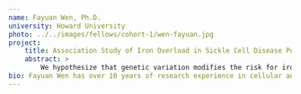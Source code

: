 ```yaml
---
name: Fayuan Wen, Ph.D.
university: Howard University
photo: ../../images/fellows/cohort-1/wen-fayuan.jpg
project:
    title: Association Study of Iron Overload in Sickle Cell Disease Population Using NHLBI WGS from TOPMed
    abstract: >
        We hypothesize that genetic variation modifies the risk for iron overload in sickle cell patients (SCD) and will seek to validate previously identified mutation and identify novel genetic markers of iron overload. We will identify rare variants in the whole genome sequencing data that are associated with iron overload by performing whole genome sequencing (WGS) association analyses in the Howard PUSH SCD, REDS-III Brazil SCD, OMG SCD, and Walk PHaSST SCD studies which are supported by the Trans-Omics for Precision Medicine (TOPMed) program, sponsored by the National Institutes of Health (NIH), National Heart, Lung and Blood Institute (NHLBI).
bio: Fayuan Wen has over 10 years of research experience in cellular and molecular biology with a specific training and expertise in bioinformatics data analysis for next-generation sequencing (NGS) including RNA-seq and Whole Genome Sequencing (WGS). During her PhD study and post-doc training, she developed the methodology and performed bioinformatics analysis of the proposed research in different areas, including whole genome sequencing analysis of sickle cell disease and host and virus interaction and cells’ transcriptional response to chemical treatment. Wen’s current research focuses on identifying novel genetic markers of iron overload in sickle cell disease patients in the TOPMed WGS project.
---
```



